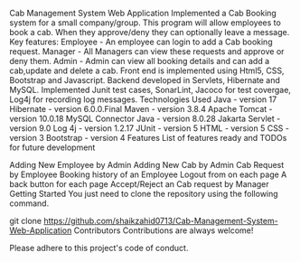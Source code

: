 Cab Management System Web Application
Implemented a Cab Booking system for a small company/group. This program will allow employees to book a cab. When they approve/deny they can optionally leave a message.
Key features:
Employee - An employee can login to add a Cab booking request.
Manager - All Managers can view these requests and approve or deny them.
Admin - Admin can view all booking details and can add a cab,update and delete a cab.
Front end is implemented using Html5, CSS, Bootstrap and Javascript.
Backend developed in Servlets, Hibernate and MySQL.
Implemented Junit test cases, SonarLint, Jacoco for test covergae, Log4j for recording log messages.
Technologies Used
Java - version 17
Hibernate - version 6.0.0.Final
Maven - version 3.8.4
Apache Tomcat - version 10.0.18
MySQL Connector Java - version 8.0.28
Jakarta Servlet - version 9.0
Log 4j - version 1.2.17
JUnit - version 5
HTML - version 5
CSS - version 3
Bootstrap - version 4
Features
List of features ready and TODOs for future development

Adding New Employee by Admin
Adding New Cab by Admin
Cab Request by Employee
Booking history of an Employee
Logout from on each page
A back button for each page
Accept/Reject an Cab request by Manager
Getting Started
You just need to clone the repository using the following command.

  git clone https://github.com/shaikzahid0713/Cab-Management-System-Web-Application
Contributors
Contributions are always welcome!

Please adhere to this project's code of conduct.
